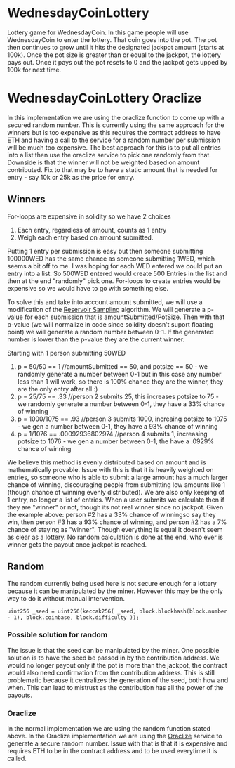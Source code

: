 # WednesdayCoinLottery
Lottery game for WednesdayCoin. In this game people will use WednesdayCoin to enter the lottery. That coin goes into the pot. The pot then continues to grow until it hits the designated jackpot amount (starts at 100k). Once the pot size is greater than or equal to the jackpot, the lottery pays out. Once it pays out the pot resets to 0 and the jackpot gets upped by 100k for next time.

# WednesdayCoinLottery Oraclize
In this implementation we are using the oraclize function to come up with a secured random number. This is currently using the same approach for the winners but is too expensive as this requires the contract address to have ETH and having a call to the service for a random number per submission will be much too expensive. The best approach for this is to put all entries into a list then use the oraclize service to pick one randomly from that. Downside is that the winner will not be weighted based on amount contributed. Fix to that may be to have a static amount that is needed for entry - say 10k or 25k as the price for entry. 

## Winners
For-loops are expensive in solidity so we have 2 choices
  1. Each entry, regardless of amount, counts as 1 entry
  2. Weigh each entry based on amount submitted.
  
Putting 1 entry per submission is easy but then someone submitting 100000WED has the same chance as someone submitting 1WED, which seems a bit off to me. I was hoping for each WED entered we could put an entry into a list. So 500WED entered would create 500 Entries in the list and then at the end "randomly" pick one. For-loops to create entries would be expensive so we would have to go with something else.

To solve this and take into account amount submitted, we will use a modification of the [Reservoir Sampling](https://en.wikipedia.org/wiki/Reservoir_sampling) algorithm. We will generate a p-value for each submission that is amountSubmitted/PotSize. Then with that p-value (we will normalize in code since solidity doesn't suport floating point) we will generate a random number between 0-1. If the generated number is lower than the p-value they are the current winner.

Starting with 1 person submitting 50WED 

  1. p = 50/50 == 1 //amountSubmitted == 50, and potsize == 50 - we randomly generate a number between 0-1 but in this case any number less than 1 will work, so there is 100% chance they are the winner, they are the only entry after all :)
  2. p = 25/75 == .33 //person 2 submits 25, this increases potsize to 75 - we randomly generate a number between 0-1, they have a 33% chance of winning
  3. p = 1000/1075 == .93 //person 3 submits 1000, increaing potsize to 1075 - we gen a number between 0-1, they have a 93% chance of winning
  4. p = 1/1076 == .00092936802974 //person 4 submits 1, increasing potsize to 1076 - we gen a number between 0-1, the have a .0929% chance of winning
  
We believe this method is evenly distributed based on amount and is mathematically provable.  Issue with this is that it is heavily weighted on entries, so someone who is able to submit a large amount has a much larger chance of winning, discouraging people from submitting low amounts like 1 (though chance of winning evenly distributed). We are also only keeping of 1 entry, no longer a list of entries. When a user submits we calculate then if they are "winner" or not, though its not real winner since no jackpot. Given the example above: person #2 has a 33% chance of winningso say they win, then person #3 has a 93% chance of winning, and person #2 has a 7% chance of staying as "winner". Though everything is equal it doesn't seem as clear as a lottery. No random calculation is done at the end, who ever is winner gets the payout once jackpot is reached.

## Random
The random currently being used here is not secure enough for a lottery because it can be manipulated by the miner. However this may be the only way to do it without manual intervention.

`uint256 _seed = uint256(keccak256(
                _seed,
                block.blockhash(block.number - 1),
                block.coinbase,
                block.difficulty
            ));`

### Possible solution for random
The issue is that the seed can be manipulated by the miner. One possible solution is to have the seed be passed in by the contribution address.  We would no longer payout only if the pot is more than the jackpot, the contract would also need confirmation from the contribution address. This is still problematic because it centralizes the generation of the seed, both how and when. This can lead to mistrust as the contribution has all the power of the payouts.

### Oraclize
In the normal implementation we are using the random function stated above. In the Oraclize implementation we are using the [Oraclize](https://docs.oraclize.it/) service to generate a secure random number. Issue with that is that it is expensive and requires ETH to be in the contract address and to be used everytime it is called.
